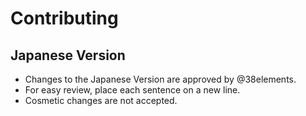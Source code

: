 # Contributing

## Japanese Version

* Changes to the Japanese Version are approved by @38elements.
* For easy review, place each sentence on a new line.
* Cosmetic changes are not accepted.
